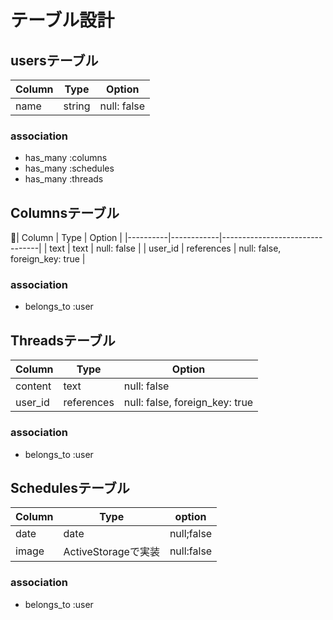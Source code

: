 # テーブル設計

## usersテーブル

| Column    | Type   | Option      |
|-----------|--------|-------------|
| name      | string | null: false |

### association
 - has_many :columns
 - has_many :schedules
 - has_many :threads

## Columnsテーブル

| Column   | Type       | Option                         |
|----------|------------|--------------------------------|
| text     | text       | null: false                    |
| user_id  | references | null: false, foreign_key: true |

### association

- belongs_to :user

## Threadsテーブル

| Column  | Type       | Option                         |
|---------|------------|--------------------------------|
| content | text       | null: false                    |
| user_id | references | null: false, foreign_key: true |

### association

- belongs_to :user

## Schedulesテーブル

| Column   | Type               | option     |
|----------|--------------------|------------|
| date     | date               | null;false |
| image    | ActiveStorageで実装 | null:false |

### association

- belongs_to :user